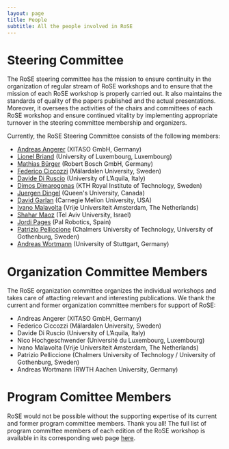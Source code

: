 ```yaml
---
layout: page
title: People
subtitle: All the people involved in RoSE
---
```


# Steering Committee
The RoSE steering committee has the mission to ensure continuity in the organization of regular stream of RoSE workshops and to ensure that the mission of each RoSE workshop is properly carried out. It also maintains the standards of quality of the papers published and the actual presentations. Moreover, it oversees the activities of the chairs and committees of each RoSE workshop and ensure continued vitality by implementing appropriate turnover in the steering committee membership and organizers.

Currently, the RoSE Steering Committee consists of the following members:
- [Andreas Angerer](https://www.linkedin.com/in/dr-andreas-angerer-21b136175/) (XITASO GmbH, Germany)
- [Lionel Briand](https://wwwfr.uni.lu/snt/people/lionel_briand) (University of Luxembourg, Luxembourg)
- [Mathias Bürger](https://scholar.google.de/citations?user=WupCXMYAAAAJ&hl=en) (Robert Bosch GmbH, Germany)
- [Federico Ciccozzi](http://www.es.mdh.se/staff/266-Federico_Ciccozzi) (Mälardalen University, Sweden)
- [Davide Di Ruscio](http://www.di.univaq.it/diruscio/) (University of L’Aquila, Italy)
- [Dimos Dimarogonas](https://people.kth.se/~dimos/) (KTH Royal Institute of Technology, Sweden)
- [Juergen Dingel](http://research.cs.queensu.ca/home/dingel/) (Queen's University, Canada)
- [David Garlan](http://www.cs.cmu.edu/~garlan/) (Carnegie Mellon University, USA)
- [Ivano Malavolta](http://www.ivanomalavolta.com/pu) (Vrije Universiteit Amsterdam, The Netherlands)
- [Shahar Maoz](http://www.cs.tau.ac.il/~maozs/) (Tel Aviv University, Israel)
- [Jordi Pages](https://sites.google.com/site/jordipages/) (Pal Robotics, Spain)
- [Patrizio Pelliccione](http://www.patriziopelliccione.com/) (Chalmers University of Technology, University of Gothenburg, Sweden)
- [Andreas Wortmann](http://www.wortmann.ac/) (University of Stuttgart, Germany)

# Organization Committee Members
The RoSE organization committee organizes the individual workshops and takes care of attacting relevant and interesting publications. We thank the current and former organization committee members for support of RoSE:
- Andreas Angerer (XITASO GmbH, Germany)
- Federico Ciccozzi (Mälardalen University, Sweden)
- Davide Di Ruscio (University of L’Aquila, Italy)
- Nico Hochgeschwender (Université du Luxembourg, Luxembourg)
- Ivano Malavolta (Vrije Universiteit Amsterdam, The Netherlands)
- Patrizio Pelliccione (Chalmers University of Technology / University of Gothenburg, Sweden)
- Andreas Wortmann (RWTH Aachen University, Germany)

# Program Comittee Members
RoSE would not be possible without the supporting expertise of its current and former program committee members. Thank you all!
The full list of program committee members of each edition of the RoSE workshop is available in its corresponding web page [here](/workshops/). 

